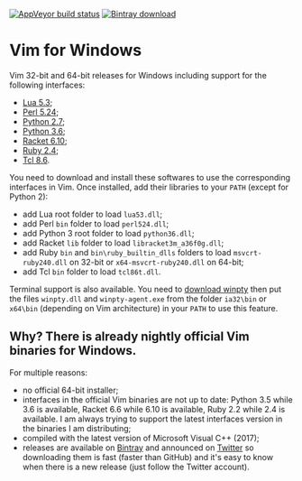 [![AppVeyor build status](https://ci.appveyor.com/api/projects/status/twwsyen7192tjq17/branch/master?svg=true)](https://ci.appveyor.com/project/micbou/vim-for-windows/branch/master)
[![Bintray download](https://api.bintray.com/packages/micbou/generic/vim/images/download.svg)](https://bintray.com/micbou/generic/vim/_latestVersion)

# Vim for Windows

Vim 32-bit and 64-bit releases for Windows including support for the following
interfaces:
 - [Lua 5.3](https://sourceforge.net/projects/luabinaries/files/);
 - [Perl 5.24](https://www.activestate.com/activeperl/downloads);
 - [Python 2.7](https://www.python.org/downloads/release/python-2713/);
 - [Python 3.6](https://www.python.org/downloads/release/python-362/);
 - [Racket 6.10](https://racket-lang.org/download/);
 - [Ruby 2.4](https://rubyinstaller.org/downloads/);
 - [Tcl 8.6](https://www.activestate.com/activetcl/downloads).

You need to download and install these softwares to use the corresponding
interfaces in Vim. Once installed, add their libraries to your `PATH` (except
for Python 2):
 - add Lua root folder to load `lua53.dll`;
 - add Perl `bin` folder to load `perl524.dll`;
 - add Python 3 root folder to load `python36.dll`;
 - add Racket `lib` folder to load `libracket3m_a36f0g.dll`;
 - add Ruby `bin` and `bin\ruby_builtin_dlls` folders to load
   `msvcrt-ruby240.dll` on 32-bit or `x64-msvcrt-ruby240.dll` on 64-bit;
 - add Tcl `bin` folder to load `tcl86t.dll`.

Terminal support is also available. You need to [download
winpty](https://github.com/rprichard/winpty) then put the files `winpty.dll` and
`winpty-agent.exe` from the folder `ia32\bin` or `x64\bin` (depending on Vim
architecture) in your `PATH` to use this feature.

## Why? There is already nightly official Vim binaries for Windows.

For multiple reasons:
 - no official 64-bit installer;
 - interfaces in the official Vim binaries are not up to date: Python 3.5
   while 3.6 is available, Racket 6.6 while 6.10 is available, Ruby 2.2 while
   2.4 is available. I am always trying to support the latest interfaces version
   in the binaries I am distributing;
 - compiled with the latest version of Microsoft Visual C++ (2017);
 - releases are available on
   [Bintray](https://bintray.com/micbou/generic/vim) and announced on
   [Twitter](https://twitter.com/mic_bou) so downloading them is fast (faster
   than GitHub) and it's easy to know when there is a new release (just follow
   the Twitter account).
